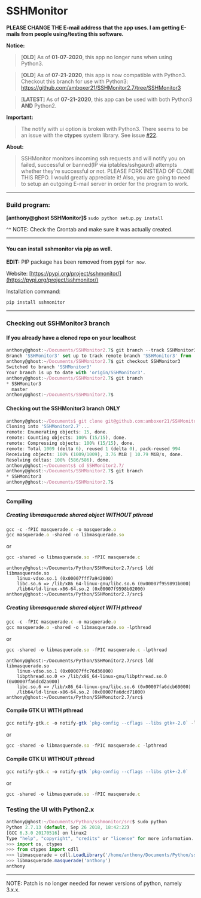 # SSHMonitor

**PLEASE CHANGE THE E-mail address that the app uses. I am getting E-mails from people using/testing this software.**

**Notice:**
>[**OLD**] As of **01-07-2020**, this app no longer runs when using Python3.

>[**OLD**] As of **07-21-2020**, this app is now compatible with Python3. Checkout this branch for use with Python3: https://github.com/amboxer21/SSHMonitor2.7/tree/SSHMonitor3 

>[**LATEST**] As of **07-21-2020**, this app can be used with both Python3 **AND** Python2.

**Important:**
> The notify with ui option is broken with Python3. There seems to be an issue with the **ctypes** system library. See issue [#22](https://github.com/amboxer21/SSHMonitor/issues/22).

**About:**
>SSHMonitor monitors incoming ssh requests and will notify you on failed, successful or banned(IP via iptables/sshgaurd) attempts whether they're successful or not. PLEASE FORK INSTEAD OF CLONE THIS REPO. I would greatly appreciate it! Also, you are going to need to setup an outgoing E-mail server in order for the program to work.


***

### Build program:

  **[anthony@ghost SSHMonitor]$** `sudo python setup.py install`

^^ NOTE: Check the Crontab and make sure it was actually created.

***

#### You can install sshmonitor via pip as well.

**EDIT:** PIP package has been removed from pypi `for now`.

Website:
[https://pypi.org/project/sshmonitor/](https://pypi.org/project/sshmonitor/)

Installation command:
```python
pip install sshmonitor
```

***

### Checking out SSHMonitor3 branch

#### If you already have a cloned repo on your localhost
```javascript
anthony@ghost:~/Documents/SSHMonitor2.7$ git branch --track SSHMonitor3 origin/SSHMonitor3
Branch 'SSHMonitor3' set up to track remote branch 'SSHMonitor3' from 'origin'.
anthony@ghost:~/Documents/SSHMonitor2.7$ git checkout SSHMonitor3
Switched to branch 'SSHMonitor3'
Your branch is up to date with 'origin/SSHMonitor3'.
anthony@ghost:~/Documents/SSHMonitor2.7$ git branch
* SSHMonitor3
  master
anthony@ghost:~/Documents/SSHMonitor2.7$ 
```

#### Checking out the SSHMonitor3 branch **ONLY** 

```javascript
anthony@ghost:~/Documents$ git clone git@github.com:amboxer21/SSHMonitor2.7.git -bSSHMonitor3
Cloning into 'SSHMonitor2.7'...
remote: Enumerating objects: 15, done.
remote: Counting objects: 100% (15/15), done.
remote: Compressing objects: 100% (15/15), done.
remote: Total 1009 (delta 6), reused 1 (delta 0), pack-reused 994
Receiving objects: 100% (1009/1009), 3.76 MiB | 10.79 MiB/s, done.
Resolving deltas: 100% (586/586), done.
anthony@ghost:~/Documents$ cd SSHMonitor2.7/
anthony@ghost:~/Documents/SSHMonitor2.7$ git branch
* SSHMonitor3
anthony@ghost:~/Documents/SSHMonitor2.7$
```

***

#### Compiling

##### Creating libmasquerade shared object WITHOUT pthread

```javascript
gcc -c -fPIC masquerade.c -o masquerade.o
gcc masquerade.o -shared -o libmasquerade.so
```

or 

```javascript
gcc -shared -o libmasquerade.so -fPIC masquerade.c
```

```
anthony@ghost:~/Documents/Python/SSHMonitor2.7/src$ ldd libmasquerade.so
	linux-vdso.so.1 (0x00007fff7a942000)
	libc.so.6 => /lib/x86_64-linux-gnu/libc.so.6 (0x00007f959891b000)
	/lib64/ld-linux-x86-64.so.2 (0x00007f9598b02000)
anthony@ghost:~/Documents/Python/SSHMonitor2.7/src$
```

##### Creating libmasquerade shared object WITH pthread

```javascript
gcc -c -fPIC masquerade.c -o masquerade.o
gcc masquerade.o -shared -o libmasquerade.so -lpthread
```

or

```javascript
gcc -shared -o libmasquerade.so -fPIC masquerade.c -lpthread
```

```
anthony@ghost:~/Documents/Python/SSHMonitor2.7/src$ ldd libmasquerade.so
	linux-vdso.so.1 (0x00007ffc76d36000)
	libpthread.so.0 => /lib/x86_64-linux-gnu/libpthread.so.0 (0x00007fa6dcd2a000)
	libc.so.6 => /lib/x86_64-linux-gnu/libc.so.6 (0x00007fa6dcb69000)
	/lib64/ld-linux-x86-64.so.2 (0x00007fa6dcd71000)
anthony@ghost:~/Documents/Python/SSHMonitor2.7/src$
```

#### Compile GTK UI WITH pthread
```javascript
gcc notify-gtk.c -o notify-gtk `pkg-config --cflags --libs gtk+-2.0` -lpthread
```

or

```javascript
gcc -shared -o libmasquerade.so -fPIC masquerade.c -lpthread
```

#### Compile GTK UI WITHOUT pthread
```javascript
gcc notify-gtk.c -o notify-gtk `pkg-config --cflags --libs gtk+-2.0`
```

or

```javascript
gcc -shared -o libmasquerade.so -fPIC masquerade.c
```

### Testing the UI with Python2.x
```javascript
anthony@ghost:~/Documents/Python/sshmonitor/src$ sudo python
Python 2.7.13 (default, Sep 26 2018, 18:42:22) 
[GCC 6.3.0 20170516] on linux2
Type "help", "copyright", "credits" or "license" for more information.
>>> import os, ctypes
>>> from ctypes import cdll
>>> libmasquerade = cdll.LoadLibrary('/home/anthony/Documents/Python/sshmonitor/src/libmasquerade.so')
>>> libmasquerade.masquerade('anthony')
anthony
```

***

NOTE: Patch is no longer needed for newer versions of python, namely 3.x.x.
